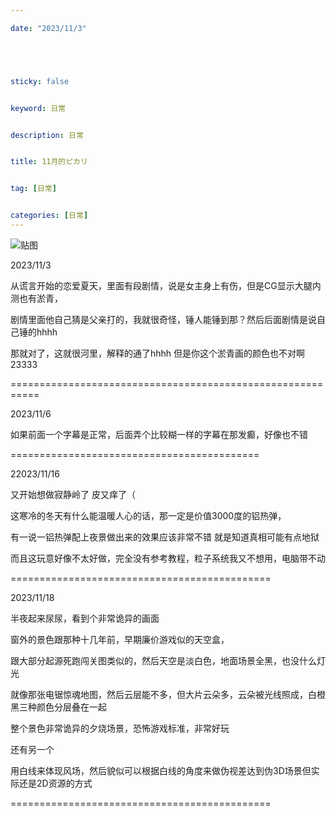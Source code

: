 ```yaml
---

date: "2023/11/3"





sticky: false


keyword: 日常


description: 日常


title: 11月的ピカリ


tag: [日常]


categories: [日常]
---
```

![贴图](https://cdn.donmai.us/sample/eb/36/__yuuka_and_noa_blue_archive_and_1_more_drawn_by_blackredhat__sample-eb36425484ab8906f3c21c9c57dfb83f.jpg)

2023/11/3

从谎言开始的恋爱夏天，里面有段剧情，说是女主身上有伤，但是CG显示大腿内测也有淤青，

剧情里面他自己猜是父亲打的，我就很奇怪，锤人能锤到那？然后后面剧情是说自己锤的hhhh

那就对了，这就很河里，解释的通了hhhh 但是你这个淤青画的颜色也不对啊23333

===========================================================

2023/11/6

如果前面一个字幕是正常，后面弄个比较糊一样的字幕在那发癫，好像也不错

===========================================

22023/11/16

又开始想做寂静岭了 皮又痒了（

这寒冷的冬天有什么能温暖人心的话，那一定是价值3000度的铝热弹，

有一说一铝热弹配上夜景做出来的效果应该非常不错 就是知道真相可能有点地狱

而且这玩意好像不太好做，完全没有参考教程，粒子系统我又不想用，电脑带不动

=============================================

2023/11/18

半夜起来尿尿，看到个非常诡异的画面

窗外的景色跟那种十几年前，早期廉价游戏似的天空盒，

跟大部分起源死跑闯关图类似的，然后天空是淡白色，地面场景全黑，也没什么灯光

就像那张电锯惊魂地图，然后云层能不多，但大片云朵多，云朵被光线照成，白橙黑三种颜色分层叠在一起

整个景色非常诡异的夕烧场景，恐怖游戏标准，非常好玩

还有另一个

用白线来体现风场，然后貌似可以根据白线的角度来做伪视差达到伪3D场景但实际还是2D资源的方式

=============================================